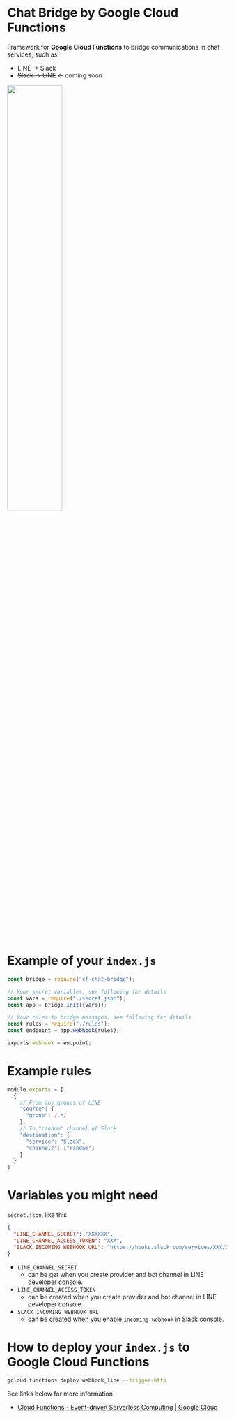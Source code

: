 # Chat Bridge by Google Cloud Functions

Framework for **Google Cloud Functions** to bridge communications in chat services, such as

- LINE -> Slack
- ~~Slack -> LINE~~ <- coming soon

<img width="50%" src="https://user-images.githubusercontent.com/931554/39858312-25bc1a86-5471-11e8-9266-c21e257fb54d.png" />

# Example of your `index.js`

```javascript
const bridge = require("cf-chat-bridge");

// Your secret variables, see following for details
const vars = require("./secret.json");
const app = bridge.init({vars});

// Your rules to bridge messages, see following for details
const rules = require("./rules");
const endpoint = app.webhook(rules);

exports.webhook = endpoint;
```

# Example rules

```javascript
module.exports = [
  {
    // From any groups of LINE
    "source": {
      "group": /.*/
    },
    // To "random" channel of Slack
    "destination": {
      "service": "Slack",
      "channels": ["random"]
    }
  }
]
```

# Variables you might need

`secret.json`, like this

```json
{
  "LINE_CHANNEL_SECRET": "XXXXXX",
  "LINE_CHANNEL_ACCESS_TOKEN": "XXX",
  "SLACK_INCOMING_WEBHOOK_URL": "https://hooks.slack.com/services/XXX/ZZZ"
}
```

- `LINE_CHANNEL_SECRET`
  - can be get when you create provider and bot channel in LINE developer console.
- `LINE_CHANNEL_ACCESS_TOKEN`
  - can be created when you create provider and bot channel in LINE developer console.
- `SLACK_INCOMING_WEBHOOK_URL`
  - can be created when you enable `incoming-webhook` in Slack console.

# How to deploy your `index.js` to Google Cloud Functions

```sh
gcloud functions deploy webhook_line --trigger-http
```

See links below for more information

- [Cloud Functions - Event-driven Serverless Computing | Google Cloud](https://cloud.google.com/functions/)